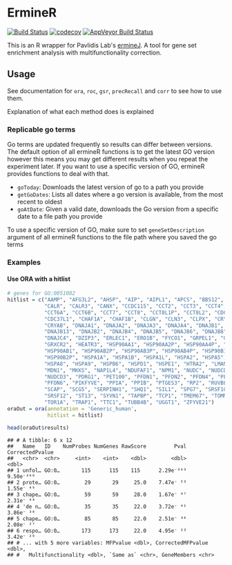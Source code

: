 
ErmineR
=======

[![Build Status](https://travis-ci.org/PavlidisLab/ermineR.svg?branch=master)](https://travis-ci.org/PavlidisLab/ermineR) [![codecov](https://codecov.io/gh/PavlidisLab/ermineR/branch/master/graph/badge.svg)](https://codecov.io/gh/PavlidisLab/ermineR) [![AppVeyor Build Status](https://ci.appveyor.com/api/projects/status/github/PavlidisLab/ermineR?branch=master&svg=true)](https://ci.appveyor.com/project/PavlidisLab/ermineR)

This is an R wrapper for Pavlidis Lab's [ermineJ](http://erminej.msl.ubc.ca/). A tool for gene set enrichment analysis with multifunctionality correction.

Usage
-----

See documentation for `ora`, `roc`, `gsr`, `precRecall` and `corr` to see how to use them.

Explanation of what each method does is explained

### Replicable go terms

Go terms are updated frequently so results can differ between versions. The default option of all ermineR functions is to get the latest GO version however this means you may get different results when you repeat the experiment later. If you want to use a specific version of GO, ermineR provides functions to deal with that.

-   `goToday`: Downloads the latest version of go to a path you provide
-   `getGoDates`: Lists all dates where a go version is available, from the most recent to oldest
-   `goAtDate`: Given a valid date, downloads the Go version from a specific date to a file path you provide

To use a specific version of GO, make sure to set `geneSetDescription` argument of all ermineR functions to the file path where you saved the go terms

### Examples

#### Use ORA with a hitlist

``` r
# genes for GO:0051082
hitlist = c("AAMP", "AFG3L2", "AHSP", "AIP", "AIPL1", "APCS", "BBS12", 
            "CALR", "CALR3", "CANX", "CCDC115", "CCT2", "CCT3", "CCT4", "CCT5", 
            "CCT6A", "CCT6B", "CCT7", "CCT8", "CCT8L1P", "CCT8L2", "CDC37", 
            "CDC37L1", "CHAF1A", "CHAF1B", "CLGN", "CLN3", "CLPX", "CRYAA", 
            "CRYAB", "DNAJA1", "DNAJA2", "DNAJA3", "DNAJA4", "DNAJB1", "DNAJB11", 
            "DNAJB13", "DNAJB2", "DNAJB4", "DNAJB5", "DNAJB6", "DNAJB8", 
            "DNAJC4", "DZIP3", "ERLEC1", "ERO1B", "FYCO1", "GRPEL1", "GRPEL2", 
            "GRXCR2", "HEATR3", "HSP90AA1", "HSP90AA2P", "HSP90AA4P", "HSP90AA5P", 
            "HSP90AB1", "HSP90AB2P", "HSP90AB3P", "HSP90AB4P", "HSP90B1", 
            "HSP90B2P", "HSPA1A", "HSPA1B", "HSPA1L", "HSPA2", "HSPA5", "HSPA6", 
            "HSPA8", "HSPA9", "HSPB6", "HSPD1", "HSPE1", "HTRA2", "LMAN1", 
            "MDN1", "MKKS", "NAP1L4", "NDUFAF1", "NPM1", "NUDC", "NUDCD2", 
            "NUDCD3", "PDRG1", "PET100", "PFDN1", "PFDN2", "PFDN4", "PFDN5", 
            "PFDN6", "PIKFYVE", "PPIA", "PPIB", "PTGES3", "RP2", "RUVBL2", 
            "SCAP", "SCG5", "SERPINH1", "SHQ1", "SIL1", "SPG7", "SRSF10", 
            "SRSF12", "ST13", "SYVN1", "TAPBP", "TCP1", "TMEM67", "TOMM20", 
            "TOR1A", "TRAP1", "TTC1", "TUBB4B", "UGGT1", "ZFYVE21")
oraOut = ora(annotation = 'Generic_human',
             hitlist = hitlist)

head(oraOut$results)
```

    ## # A tibble: 6 x 12
    ##   Name   ID    NumProbes NumGenes RawScore         Pval    CorrectedPvalue
    ##   <chr>  <chr>     <int>    <int>    <dbl>        <dbl>              <dbl>
    ## 1 unfol… GO:0…       115      115    115      2.29e⁻³⁰³          9.50e⁻³⁰⁰
    ## 2 prote… GO:0…        29       29     25.0    7.47e⁻ ⁵³          1.55e⁻ ⁴⁹
    ## 3 chape… GO:0…        59       59     28.0    1.67e⁻ ⁴⁷          2.31e⁻ ⁴⁴
    ## 4 'de n… GO:0…        35       35     22.0    3.72e⁻ ⁴¹          3.86e⁻ ³⁸
    ## 5 chape… GO:0…        85       85     22.0    2.51e⁻ ³⁰          2.08e⁻ ²⁷
    ## 6 respo… GO:0…       173      173     22.0    4.95e⁻ ²³          3.42e⁻ ²⁰
    ## # ... with 5 more variables: MFPvalue <dbl>, CorrectedMFPvalue <dbl>,
    ## #   Multifunctionality <dbl>, `Same as` <chr>, GeneMembers <chr>

